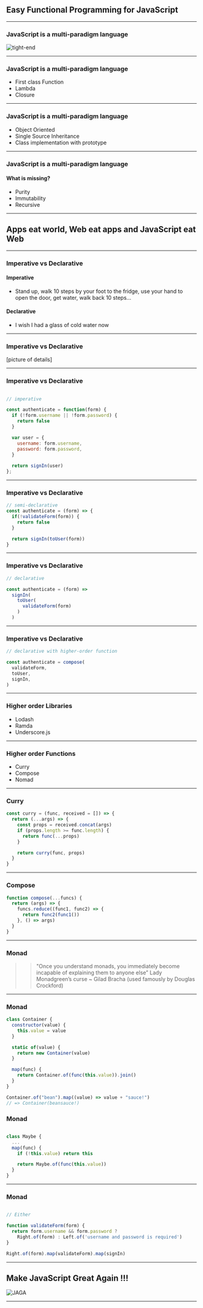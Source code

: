 ## Easy Functional Programming for JavaScript

---

### JavaScript is a multi-paradigm language 

![tight-end](assets/tight-end.jpg)

---

### JavaScript is a multi-paradigm language 

+ First class Function 
+ Lambda
+ Closure

---

### JavaScript is a multi-paradigm language 

+ Object Oriented
+ Single Source Inheritance
+ Class implementation with prototype

---

### JavaScript is a multi-paradigm language 

#### What is missing?

+ Purity
+ Immutability
+ Recursive

---

## Apps eat world, Web eat apps and JavaScript eat Web

---

### Imperative vs Declarative

#### Imperative

+ Stand up, walk 10 steps by your foot to the fridge, use your hand to open the door, get water, walk back 10 steps...

#### Declarative

+ I wish I had a glass of cold water now

---

### Imperative vs Declarative

[picture of details]

---

### Imperative vs Declarative

```js

// imperative

const authenticate = function(form) {
  if (!form.username || !form.password) {
    return false
  }

  var user = {
    username: form.username,
    password: form.password,
  }
  
  return signIn(user)
};
```

---

### Imperative vs Declarative

```js
// semi-declarative
const authenticate = (form) => {
  if(!validateForm(form)) {
    return false
  }

  return signIn(toUser(form))
}
```

---

### Imperative vs Declarative

```js
// declarative

const authenticate = (form) => 
  signIn(
    toUser(
      validateForm(form)
    )
  )

```
---

### Imperative vs Declarative

```js
// declarative with higher-order function

const authenticate = compose(
  validateForm,
  toUser,
  signIn,
)
```

---

### Higher order Libraries

+ Lodash
+ Ramda
+ Underscore.js
 
---

### Higher order Functions

+ Curry
+ Compose
+ Nomad
 
---

### Curry

``` js
const curry = (func, received = []) => {
  return (...args) => {
    const props = received.concat(args)
    if (props.length >= func.length) {
      return func(...props)
    }

    return curry(func, props)
  }
}
```

---

### Compose

``` js
function compose(...funcs) {
  return (args) => {
    funcs.reduce((func1, func2) => {
      return func2(func1())
    }, () => args)
  }
}
```

---

### Monad

>> "Once you understand monads, you immediately become incapable of explaining them to anyone else” Lady Monadgreen’s curse ~ Gilad Bracha (used famously by Douglas Crockford)

---

### Monad

```js
class Container {
  constructor(value) {
    this.value = value
  }

  static of(value) {
    return new Container(value)
  }

  map(func) {
    return Container.of(func(this.value)).join()
  }
}

Container.of("bean").map((value) => value + "sauce!")
// => Container(beansauce!)
```

### Monad

```js

class Maybe {
  ...
  map(func) {
    if (!this.value) return this

    return Maybe.of(func(this.value))
  }
}
```

---

### Monad

```js

// Either

function validateForm(form) {
  return form.username && form.password ?
    Right.of(form) : Left.of('username and password is required')
}

Right.of(form).map(validateForm).map(signIn)
```

---

## Make JavaScript Great Again !!!

![JAGA](assets/jaga.png)

---
